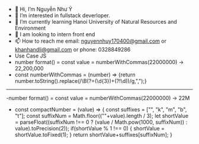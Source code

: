 - 👋 Hi, I’m Nguyễn Như Ý
- 👀 I’m interested in fullstack deverloper.
- 🌱 I’m currently learning Hanoi University of Natural Resources and Environment
- 💞️ I am looking to intern front end
- 📫 How to reach me email: nguyennhuy170400@gmail.com or khanhandli@gmail.com or phone: 0328849286
- Use Case JS
- number format() = const value = numberWithCommas(22000000) -> 22,200,000
- const numberWithCommas = (number) => {return number.toString().replace(/\B(?=(\d{3})+(?!\d))/g,",");}
-----------------------------------------------------------------------
-number format() = const value = numberWithCommas(22000000) -> 22M
- const compactNumber = (value) => {
  const suffixes = ["", "k", "m", "b", "t"];
  const suffixNum = Math.floor((""+value).length / 3);
  let shortValue = parseFloat((suffixNum !== 0 ? (value / Math.pow(1000, suffixNum)) : value).toPrecision(2));
  if(shortValue % 1 !== 0) {
    shortValue = shortValue.toFixed(1);
  }
  return shortValue+suffixes[suffixNum];
}


<!---
khanhandli/khanhandli is a ✨ special ✨ repository because its `README.md` (this file) appears on your GitHub profile.
You can click the Preview link to take a look at your changes.
--->
